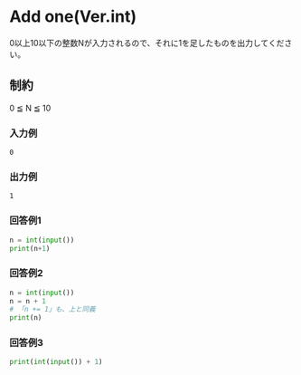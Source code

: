 # Add one(Ver.int)

0以上10以下の整数Nが入力されるので、それに1を足したものを出力してください。

## 制約

0 ≦ N ≦ 10

### 入力例

```code
0
```

### 出力例

```code
1
```

### 回答例1

```python
n = int(input())
print(n+1)
```

### 回答例2

```python
n = int(input())
n = n + 1
# 「n += 1」も、上と同義
print(n)
```

### 回答例3

```python
print(int(input()) + 1)
```
